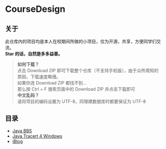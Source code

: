 # CourseDesign

## 关于

此仓库内的项目均是本人在校期间所做的小项目，仅为开源，共享，方便同学们交流。
<br>
**Star 的话，自然是多多益善。**

> **如何下载？**
> <br>
> 点击 Download ZIP 即可下载整个仓库（不支持手机版），由于众所周知的原因，下载速度略慢。
> <br>
> 如果你连 Download ZIP 都找不到...
> <br>
> 那么按 Ctrl + F 搜索页面中的 Download ZIP 并点击下载即可
> <br>
> **中文乱码？**
> <br>
> 请将项目的编码设置为 UTF-8，同理建数据库时都要保证为 UTF-8

## 目录

- [Java BBS](./JavaBBS)
- [Java Tracert 4 Windows](./JavaTracert)
- [iBlog](./iBlog)
